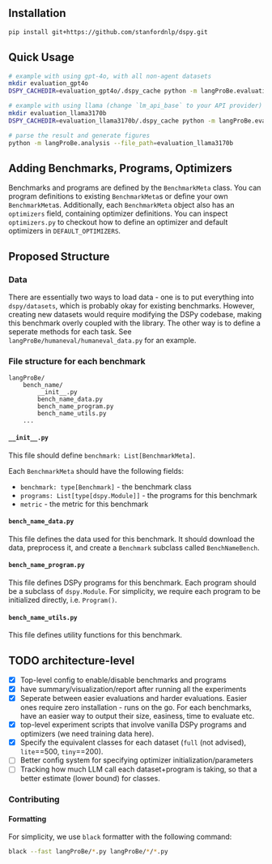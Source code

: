 ## Installation

```bash
pip install git+https://github.com/stanfordnlp/dspy.git
```

## Quick Usage
```bash
# example with using gpt-4o, with all non-agent datasets
mkdir evaluation_gpt4o
DSPY_CACHEDIR=evaluation_gpt4o/.dspy_cache python -m langProBe.evaluation --benchmark_set=nonagent --file_path=evaluation_gpt4o --lm=openai/gpt-4o
```

```bash
# example with using llama (change `lm_api_base` to your API provider)
mkdir evaluation_llama3170b
DSPY_CACHEDIR=evaluation_llama3170b/.dspy_cache python -m langProBe.evaluation --benchmark_set=nonagent --file_path=evaluation_llama3170b --lm=openai/meta-llama/Meta-Llama-3.1-70b-Instruct --lm_api_base=http://future-hgx-1:7410/v1
```

```bash
# parse the result and generate figures
python -m langProBe.analysis --file_path=evaluation_llama3170b
```

## Adding Benchmarks, Programs, Optimizers

Benchmarks and programs are defined by the `BenchmarkMeta` class. You can program definitions to existing `BenchmarkMeta`s or define your own `BenchmarkMeta`s.
Additionally, each `BenchmarkMeta` object also has an `optimizers` field, containing optimizer definitions. You can inspect `optimizers.py` to checkout how to define an optimizer and default optimizers in `DEFAULT_OPTIMIZERS`.



## Proposed Structure
### Data

There are essentially two ways to load data - one is to put everything into `dspy/datasets`, which is probably okay for existing benchmarks. However, creating new datasets would require modifying the DSPy codebase, making this benchmark overly coupled with the library. The other way is to define a seperate methods for each task. See `langProBe/humaneval/humaneval_data.py` for an example.

### File structure for each benchmark
```
langProBe/
    bench_name/
        __init__.py
        bench_name_data.py
        bench_name_program.py
        bench_name_utils.py
    ...
```

#### `__init__.py`
This file should define `benchmark: List[BenchmarkMeta]`.

Each `BenchmarkMeta` should have the following fields:
- `benchmark: type[Benchmark]` - the benchmark class
- `programs: List[type[dspy.Module]]` - the programs for this benchmark
- `metric` - the metric for this benchmark

#### `bench_name_data.py`
This file defines the data used for this benchmark. It should download the data, preprocess it, and create a `Benchmark` subclass called `BenchNameBench`. 

#### `bench_name_program.py`
This file defines DSPy programs for this benchmark. Each program should be a subclass of `dspy.Module`. For simplicity, we require each program to be initialized directly, i.e. `Program()`.

#### `bench_name_utils.py`
This file defines utility functions for this benchmark.

## TODO architecture-level
- [x] Top-level config to enable/disable benchmarks and programs
- [x] have summary/visualization/report after running all the experiments
- [x] Seperate between easier evaluations and harder evaluations. Easier ones require zero installation - runs on the go. For each benchmarks, have an easier way to output their size, easiness, time to evaluate etc.
- [x] top-level experiment scripts that involve vanilla DSPy programs and optimizers (we need training data here).
- [x] Specify the equivalent classes for each dataset (`full` (not advised), `lite`==500, `tiny`==200).
- [ ] Better config system for specifying optimizer initialization/parameters
- [ ] Tracking how much LLM call each dataset+program is taking, so that a better estimate (lower bound) for classes.

### Contributing
#### Formatting
For simplicity, we use `black` formatter with the following command:
```bash
black --fast langProBe/*.py langProBe/*/*.py
```
